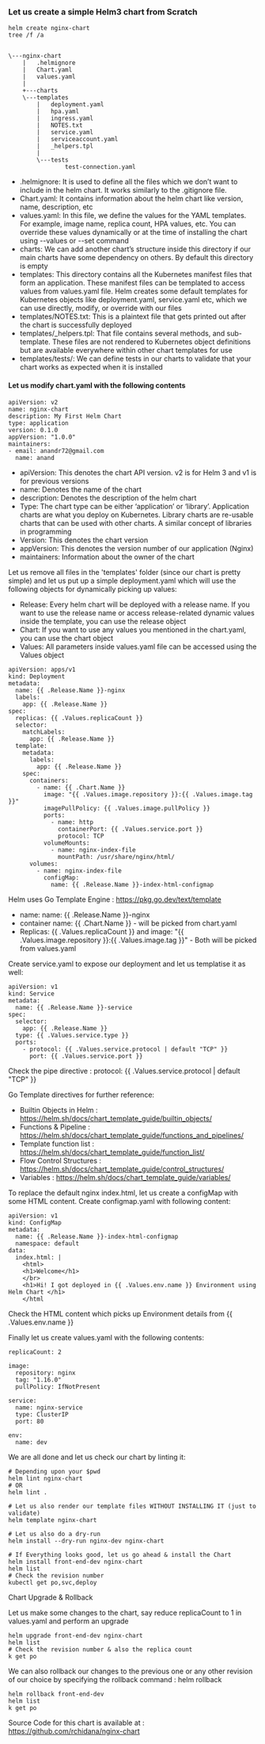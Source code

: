 ### Let us create a simple Helm3 chart from Scratch

```
helm create nginx-chart
tree /f /a


\---nginx-chart
    |   .helmignore
    |   Chart.yaml
    |   values.yaml
    |
    +---charts
    \---templates
        |   deployment.yaml
        |   hpa.yaml
        |   ingress.yaml
        |   NOTES.txt
        |   service.yaml
        |   serviceaccount.yaml
        |   _helpers.tpl
        |
        \---tests
                test-connection.yaml

```

+ .helmignore: It is used to define all the files which we don’t want to include in the helm chart. It works similarly to the .gitignore file.
+ Chart.yaml: It contains information about the helm chart like version, name, description, etc
+ values.yaml: In this file, we define the values for the YAML templates. For example, image name, replica count, HPA values, etc. You can override these values dynamically or at the time of installing the chart using --values or --set command
+ charts: We can add another chart’s structure inside this directory if our main charts have some dependency on others. By default this directory is empty
+ templates: This directory contains all the Kubernetes manifest files that form an application. These manifest files can be templated to access values from values.yaml file. Helm creates some default templates for Kubernetes objects like deployment.yaml, service.yaml etc, which we can use directly, modify, or override with our files
+ templates/NOTES.txt: This is a plaintext file that gets printed out after the chart is successfully deployed
+ templates/_helpers.tpl: That file contains several methods, and sub-template. These files are not rendered to Kubernetes object definitions but are available everywhere within other chart templates for use 
+ templates/tests/: We can define tests in our charts to validate that your chart works as expected when it is installed

#### Let us modify chart.yaml with the following contents

```
apiVersion: v2
name: nginx-chart
description: My First Helm Chart
type: application
version: 0.1.0
appVersion: "1.0.0"
maintainers:
- email: anandr72@gmail.com
  name: anand

```

+ apiVersion: This denotes the chart API version. v2 is for Helm 3 and v1 is for previous versions
+ name: Denotes the name of the chart
+ description: Denotes the description of the helm chart
+ Type: The chart type can be either ‘application’ or ‘library’. Application charts are what you deploy on Kubernetes. Library charts are re-usable charts that can be used with other charts. A similar concept of libraries in programming
+ Version: This denotes the chart version
+ appVersion: This denotes the version number of our application (Nginx)
+ maintainers: Information about the owner of the chart

Let us remove all files in the 'templates' folder (since our chart is pretty simple) and let us put up a simple deployment.yaml which will use the following objects for dynamically picking up values:

+ Release: Every helm chart will be deployed with a release name. If you want to use the release name or access release-related dynamic values inside the template, you can use the release object
+ Chart: If you want to use any values you mentioned in the chart.yaml, you can use the chart object
+ Values: All parameters inside values.yaml file can be accessed using the Values object

```
apiVersion: apps/v1
kind: Deployment
metadata:
  name: {{ .Release.Name }}-nginx
  labels:
    app: {{ .Release.Name }}
spec:
  replicas: {{ .Values.replicaCount }}
  selector:
    matchLabels:
      app: {{ .Release.Name }}
  template:
    metadata:
      labels:
        app: {{ .Release.Name }}
    spec:
      containers:
        - name: {{ .Chart.Name }}
          image: "{{ .Values.image.repository }}:{{ .Values.image.tag }}"
          imagePullPolicy: {{ .Values.image.pullPolicy }}
          ports:
            - name: http
              containerPort: {{ .Values.service.port }}
              protocol: TCP
          volumeMounts:
            - name: nginx-index-file
              mountPath: /usr/share/nginx/html/
      volumes:
        - name: nginx-index-file
          configMap:
            name: {{ .Release.Name }}-index-html-configmap

```

Helm uses Go Template Engine : https://pkg.go.dev/text/template

+ name: name: {{ .Release.Name }}-nginx
+ container name: {{ .Chart.Name }} - will be picked from chart.yaml
+ Replicas: {{ .Values.replicaCount }} and image: "{{ .Values.image.repository }}:{{ .Values.image.tag }}" - Both will be picked from values.yaml

Create service.yaml to expose our deployment and let us templatise it as well:

```
apiVersion: v1
kind: Service
metadata:
  name: {{ .Release.Name }}-service
spec:
  selector:
    app: {{ .Release.Name }}
  type: {{ .Values.service.type }}
  ports:
    - protocol: {{ .Values.service.protocol | default "TCP" }}
      port: {{ .Values.service.port }}

```

Check the pipe directive : protocol: {{ .Values.service.protocol | default "TCP" }} 

Go Template directives for further reference: 
* Builtin Objects in Helm : https://helm.sh/docs/chart_template_guide/builtin_objects/ 
* Functions & Pipeline : https://helm.sh/docs/chart_template_guide/functions_and_pipelines/ 
* Template function list : https://helm.sh/docs/chart_template_guide/function_list/ 
* Flow Control Structures : https://helm.sh/docs/chart_template_guide/control_structures/ 
* Variables : https://helm.sh/docs/chart_template_guide/variables/ 

To replace the default nginx index.html, let us create a configMap with some HTML content.
Create configmap.yaml with following content:

```
apiVersion: v1
kind: ConfigMap
metadata:
  name: {{ .Release.Name }}-index-html-configmap
  namespace: default
data:
  index.html: |
    <html>
    <h1>Welcome</h1>
    </br>
    <h1>Hi! I got deployed in {{ .Values.env.name }} Environment using Helm Chart </h1>
    </html

```
Check the HTML content which picks up Environment details from {{ .Values.env.name }}

Finally let us create values.yaml with the following contents:

```
replicaCount: 2

image:
  repository: nginx
  tag: "1.16.0"
  pullPolicy: IfNotPresent

service:
  name: nginx-service
  type: ClusterIP
  port: 80

env:
  name: dev

```

We are all done and let us check our chart by linting it:

```
# Depending upon your $pwd
helm lint nginx-chart
# OR 
helm lint .

# Let us also render our template files WITHOUT INSTALLING IT (just to validate)
helm template nginx-chart 

# Let us also do a dry-run
helm install --dry-run nginx-dev nginx-chart

# If Everything looks good, let us go ahead & install the Chart
helm install front-end-dev nginx-chart
helm list
# Check the revision number
kubectl get po,svc,deploy

```

Chart Upgrade & Rollback

Let us make some changes to the chart, say reduce replicaCount to 1 in values.yaml and perform an upgrade

```
helm upgrade front-end-dev nginx-chart
helm list
# Check the revision number & also the replica count
k get po

```

We can also rollback our changes to the previous one or any other revision of our choice by specifying the rollback command : helm rollback <release-name> <revision-number>

```
helm rollback front-end-dev
helm list
k get po
```

Source Code for this chart is available at : https://github.com/rchidana/nginx-chart 

